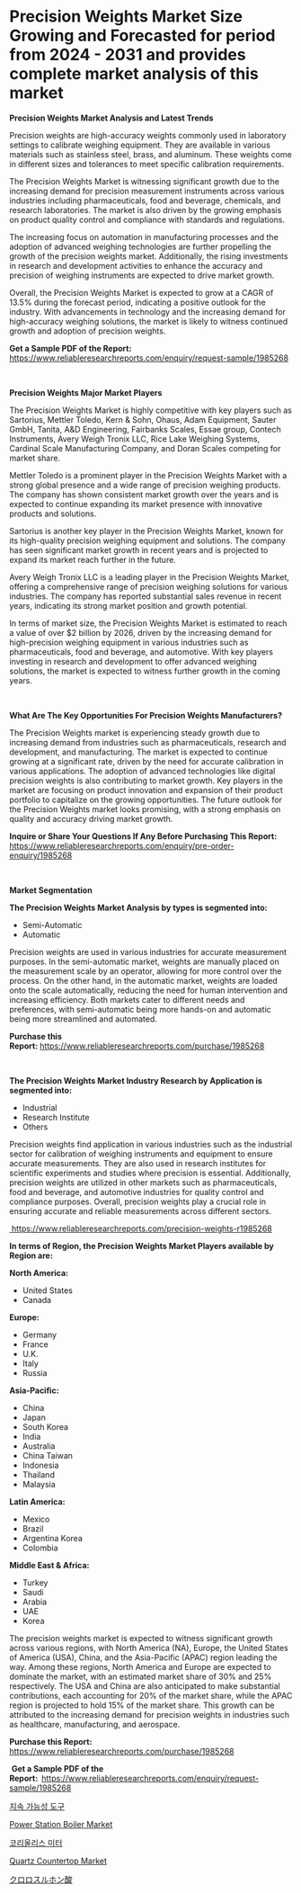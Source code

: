 <p><h1>Precision Weights Market Size Growing and Forecasted for period from 2024 - 2031 and provides complete market analysis of this market</h1></p><p><strong>Precision Weights Market Analysis and Latest Trends</strong></p>
<p><p>Precision weights are high-accuracy weights commonly used in laboratory settings to calibrate weighing equipment. They are available in various materials such as stainless steel, brass, and aluminum. These weights come in different sizes and tolerances to meet specific calibration requirements.</p><p>The Precision Weights Market is witnessing significant growth due to the increasing demand for precision measurement instruments across various industries including pharmaceuticals, food and beverage, chemicals, and research laboratories. The market is also driven by the growing emphasis on product quality control and compliance with standards and regulations.</p><p>The increasing focus on automation in manufacturing processes and the adoption of advanced weighing technologies are further propelling the growth of the precision weights market. Additionally, the rising investments in research and development activities to enhance the accuracy and precision of weighing instruments are expected to drive market growth.</p><p>Overall, the Precision Weights Market is expected to grow at a CAGR of 13.5% during the forecast period, indicating a positive outlook for the industry. With advancements in technology and the increasing demand for high-accuracy weighing solutions, the market is likely to witness continued growth and adoption of precision weights.</p></p>
<p><strong>Get a Sample PDF of the Report:&nbsp;</strong> <a href="https://www.reliableresearchreports.com/enquiry/request-sample/1985268">https://www.reliableresearchreports.com/enquiry/request-sample/1985268</a></p>
<p>&nbsp;</p>
<p><strong>Precision Weights Major Market Players</strong></p>
<p><p>The Precision Weights Market is highly competitive with key players such as Sartorius, Mettler Toledo, Kern & Sohn, Ohaus, Adam Equipment, Sauter GmbH, Tanita, A&D Engineering, Fairbanks Scales, Essae group, Contech Instruments, Avery Weigh Tronix LLC, Rice Lake Weighing Systems, Cardinal Scale Manufacturing Company, and Doran Scales competing for market share.</p><p>Mettler Toledo is a prominent player in the Precision Weights Market with a strong global presence and a wide range of precision weighing products. The company has shown consistent market growth over the years and is expected to continue expanding its market presence with innovative products and solutions.</p><p>Sartorius is another key player in the Precision Weights Market, known for its high-quality precision weighing equipment and solutions. The company has seen significant market growth in recent years and is projected to expand its market reach further in the future.</p><p>Avery Weigh Tronix LLC is a leading player in the Precision Weights Market, offering a comprehensive range of precision weighing solutions for various industries. The company has reported substantial sales revenue in recent years, indicating its strong market position and growth potential.</p><p>In terms of market size, the Precision Weights Market is estimated to reach a value of over $2 billion by 2026, driven by the increasing demand for high-precision weighing equipment in various industries such as pharmaceuticals, food and beverage, and automotive. With key players investing in research and development to offer advanced weighing solutions, the market is expected to witness further growth in the coming years.</p></p>
<p>&nbsp;</p>
<p><strong>What Are The Key Opportunities For Precision Weights Manufacturers?</strong></p>
<p><p>The Precision Weights market is experiencing steady growth due to increasing demand from industries such as pharmaceuticals, research and development, and manufacturing. The market is expected to continue growing at a significant rate, driven by the need for accurate calibration in various applications. The adoption of advanced technologies like digital precision weights is also contributing to market growth. Key players in the market are focusing on product innovation and expansion of their product portfolio to capitalize on the growing opportunities. The future outlook for the Precision Weights market looks promising, with a strong emphasis on quality and accuracy driving market growth.</p></p>
<p><strong>Inquire or Share Your Questions If Any Before Purchasing This Report:</strong> <a href="https://www.reliableresearchreports.com/enquiry/pre-order-enquiry/1985268">https://www.reliableresearchreports.com/enquiry/pre-order-enquiry/1985268</a></p>
<p>&nbsp;</p>
<p><strong>Market Segmentation</strong></p>
<p><strong>The Precision Weights Market Analysis by types is segmented into:</strong></p>
<p><ul><li>Semi-Automatic</li><li>Automatic</li></ul></p>
<p><p>Precision weights are used in various industries for accurate measurement purposes. In the semi-automatic market, weights are manually placed on the measurement scale by an operator, allowing for more control over the process. On the other hand, in the automatic market, weights are loaded onto the scale automatically, reducing the need for human intervention and increasing efficiency. Both markets cater to different needs and preferences, with semi-automatic being more hands-on and automatic being more streamlined and automated.</p></p>
<p><strong>Purchase this Report:&nbsp;</strong><a href="https://www.reliableresearchreports.com/purchase/1985268">https://www.reliableresearchreports.com/purchase/1985268</a></p>
<p>&nbsp;</p>
<p><strong>The Precision Weights Market Industry Research by Application is segmented into:</strong></p>
<p><ul><li>Industrial</li><li>Research Institute</li><li>Others</li></ul></p>
<p><p>Precision weights find application in various industries such as the industrial sector for calibration of weighing instruments and equipment to ensure accurate measurements. They are also used in research institutes for scientific experiments and studies where precision is essential. Additionally, precision weights are utilized in other markets such as pharmaceuticals, food and beverage, and automotive industries for quality control and compliance purposes. Overall, precision weights play a crucial role in ensuring accurate and reliable measurements across different sectors.</p></p>
<p><a href="https://www.reliableresearchreports.com/precision-weights-r1985268">&nbsp;https://www.reliableresearchreports.com/precision-weights-r1985268</a></p>
<p><strong>In terms of Region, the Precision Weights Market Players available by Region are:</strong></p>
<p>
    <p> <strong> North America: </strong>
        <ul>
            <li>United States</li>
            <li>Canada</li>
        </ul>
        </p> 
    <p> <strong> Europe: </strong>
        <ul>
            <li>Germany</li>
            <li>France</li>
            <li>U.K.</li>
            <li>Italy</li>
            <li>Russia</li>
        </ul>
        </p> 
    <p> <strong> Asia-Pacific: </strong>
        <ul>
            <li>China</li>
            <li>Japan</li>
            <li>South Korea</li>
            <li>India</li>
            <li>Australia</li>
            <li>China Taiwan</li>
            <li>Indonesia</li>
            <li>Thailand</li>
            <li>Malaysia</li>
        </ul>
        </p> 
    <p> <strong> Latin America: </strong>
        <ul>
            <li>Mexico</li>
            <li>Brazil</li>
            <li>Argentina Korea</li>
            <li>Colombia</li>
        </ul>
        </p> 
    <p> <strong> Middle East & Africa: </strong>
        <ul>
            <li>Turkey</li>
            <li>Saudi</li>
            <li>Arabia</li>
            <li>UAE</li>
            <li>Korea</li>
        </ul>
    </p>
    </p>
<p><p>The precision weights market is expected to witness significant growth across various regions, with North America (NA), Europe, the United States of America (USA), China, and the Asia-Pacific (APAC) region leading the way. Among these regions, North America and Europe are expected to dominate the market, with an estimated market share of 30% and 25% respectively. The USA and China are also anticipated to make substantial contributions, each accounting for 20% of the market share, while the APAC region is projected to hold 15% of the market share. This growth can be attributed to the increasing demand for precision weights in industries such as healthcare, manufacturing, and aerospace.</p></p>
<p><strong>Purchase this Report: </strong><a href="https://www.reliableresearchreports.com/purchase/1985268">https://www.reliableresearchreports.com/purchase/1985268</a></p>
<p>&nbsp;<strong>Get a Sample PDF of the Report:&nbsp;&nbsp;</strong><a href="https://www.reliableresearchreports.com/enquiry/request-sample/1985268">https://www.reliableresearchreports.com/enquiry/request-sample/1985268</a></p>
<p><strong></strong></p>
<p><p><a href="https://medium.com/@dayanarunolfsdottir/%EC%A7%80%EC%86%8D%EA%B0%80%EB%8A%A5%EC%84%B1-%EB%8F%84%EA%B5%AC-%EC%8B%9C%EC%9E%A5-%EB%B6%84%EC%84%9D-%EA%B7%B8%EC%9D%98-cagr-%EC%8B%9C%EC%9E%A5-%EC%84%B8%EB%B6%84%ED%99%94-%EB%B0%8F-%EA%B8%80%EB%A1%9C%EB%B2%8C-%EC%82%B0%EC%97%85-%EA%B0%9C%EC%9A%94-57381ed8c574">지속 가능성 도구</a></p><p><a href="https://github.com/juancolorado15/Market-Research-Report-List-2/blob/main/power-station-boiler-market.md">Power Station Boiler Market</a></p><p><a href="https://github.com/vskv4779xr1/Market-Research-Report-List-1/blob/main/864480228604.md">코리올리스 미터</a></p><p><a href="https://issuu.com/reportprime-2/docs/quartz-countertop-market-size-2030.pptx">Quartz Countertop Market</a></p><p><a href="https://github.com/mcbeesbxa270/Market-Research-Report-List-1/blob/main/264375031162.md">クロロスルホン酸</a></p></p>